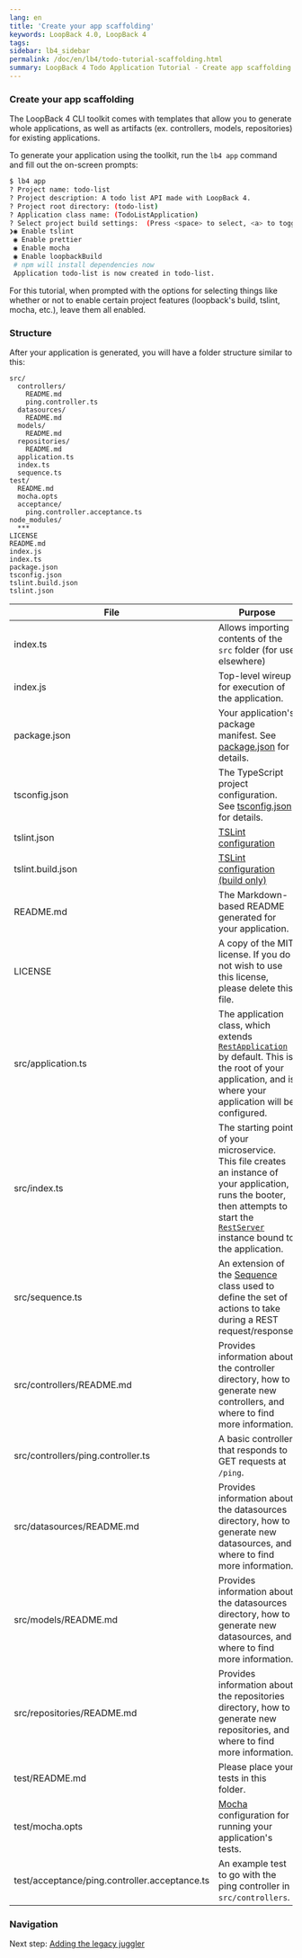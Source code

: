 ```yaml
---
lang: en
title: 'Create your app scaffolding'
keywords: LoopBack 4.0, LoopBack 4
tags:
sidebar: lb4_sidebar
permalink: /doc/en/lb4/todo-tutorial-scaffolding.html
summary: LoopBack 4 Todo Application Tutorial - Create app scaffolding
---
```


### Create your app scaffolding

The LoopBack 4 CLI toolkit comes with templates that allow you to generate whole
applications, as well as artifacts (ex. controllers, models, repositories) for
existing applications.

To generate your application using the toolkit, run the `lb4 app` command and
fill out the on-screen prompts:

```sh
$ lb4 app
? Project name: todo-list
? Project description: A todo list API made with LoopBack 4.
? Project root directory: (todo-list)
? Application class name: (TodoListApplication)
? Select project build settings:  (Press <space> to select, <a> to toggle all, <i> to inverse selection)
❯◉ Enable tslint
 ◉ Enable prettier
 ◉ Enable mocha
 ◉ Enable loopbackBuild
 # npm will install dependencies now
 Application todo-list is now created in todo-list.
```

For this tutorial, when prompted with the options for selecting things like
whether or not to enable certain project features (loopback's build, tslint,
mocha, etc.), leave them all enabled.

### Structure

After your application is generated, you will have a folder structure similar to
this:

```text
src/
  controllers/
    README.md
    ping.controller.ts
  datasources/
    README.md
  models/
    README.md
  repositories/
    README.md
  application.ts
  index.ts
  sequence.ts
test/
  README.md
  mocha.opts
  acceptance/
    ping.controller.acceptance.ts
node_modules/
  ***
LICENSE
README.md
index.js
index.ts
package.json
tsconfig.json
tslint.build.json
tslint.json
```

| File                               | Purpose                                                                                                                                                                                                                                               |
| ---------------------------------- | ----------------------------------------------------------------------------------------------------------------------------------------------------------------------------------------------------------------------------------------------------- |
| index.ts                           | Allows importing contents of the `src` folder (for use elsewhere)                                                                                                                                                                                     |
| index.js                           | Top-level wireup for execution of the application.                                                                                                                                                                                                    |
| package.json                       | Your application's package manifest. See [package.json](https://docs.npmjs.com/files/package.json) for details.                                                                                                                                       |
| tsconfig.json                      | The TypeScript project configuration. See [tsconfig.json](http://www.typescriptlang.org/docs/handbook/tsconfig-json.html) for details.                                                                                                                |
| tslint.json                        | [TSLint configuration](https://palantir.github.io/tslint/usage/tslint-json/)                                                                                                                                                                          |
| tslint.build.json                  | [TSLint configuration (build only)](https://palantir.github.io/tslint/usage/tslint-json/)                                                                                                                                                             |
| README.md                          | The Markdown-based README generated for your application.                                                                                                                                                                                             |
| LICENSE                            | A copy of the MIT license. If you do not wish to use this license, please delete this file.                                                                                                                                                           |
| src/application.ts                 | The application class, which extends [`RestApplication`](http://apidocs.strongloop.com/@loopback%2frest/#RestApplication) by default. This is the root of your application, and is where your application will be configured.                         |
| src/index.ts                       | The starting point of your microservice. This file creates an instance of your application, runs the booter, then attempts to start the [`RestServer`](http://apidocs.strongloop.com/@loopback%2frest/#RestServer) instance bound to the application. |
| src/sequence.ts                    | An extension of the [Sequence](Sequence.md) class used to define the set of actions to take during a REST request/response.                                                                                           |
| src/controllers/README.md          | Provides information about the controller directory, how to generate new controllers, and where to find more information.                                                                                                                             |
| src/controllers/ping.controller.ts | A basic controller that responds to GET requests at `/ping`.                                                                                                                                                                                          |
| src/datasources/README.md          | Provides information about the datasources directory, how to generate new datasources, and where to find more information.                                                                                                                            |
| src/models/README.md               | Provides information about the datasources directory, how to generate new datasources, and where to find more information.                                                                                                                            |
| src/repositories/README.md         | Provides information about the repositories directory, how to generate new repositories, and where to find more information.                                                                                                                          |
| test/README.md                     | Please place your tests in this folder.                                                                                                                                                                                                               |
| test/mocha.opts                    | [Mocha](https://mochajs.org/) configuration for running your application's tests.                                                                                                                                                                     |
| test/acceptance/ping.controller.acceptance.ts       | An example test to go with the ping controller in `src/controllers`.                                                                                                                                                                                  |

### Navigation

Next step: [Adding the legacy juggler](todo-tutorial-juggler.md)
